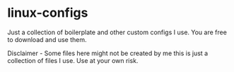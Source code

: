 # linux-configs

Just a collection of boilerplate and other custom configs I use. You are free to download and use them.

Disclaimer - Some files here might not be created by me this is just a collection of files I use.
Use at your own risk.
